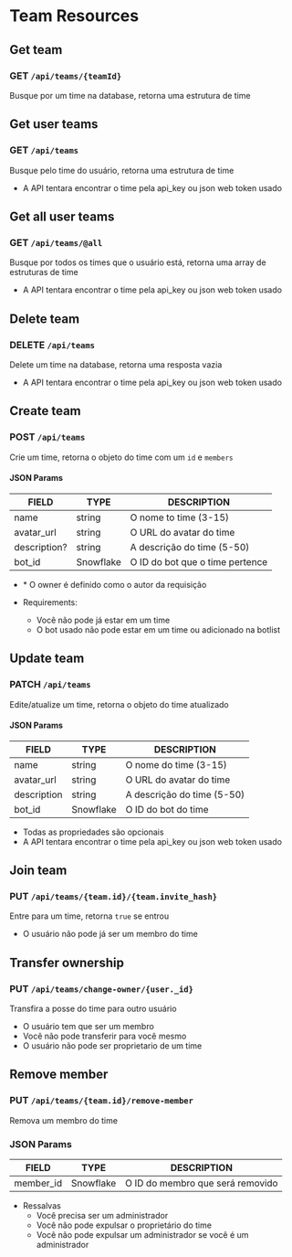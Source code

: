 # Team Resources

## Get team

### GET `/api/teams/{teamId}`

Busque por um time na database, retorna uma estrutura de time

## Get user teams

### GET `/api/teams`

Busque pelo time do usuário, retorna uma estrutura de time

-   A API tentara encontrar o time pela api_key ou json web token usado

## Get all user teams

### GET `/api/teams/@all`

Busque por todos os times que o usuário está, retorna uma array de estruturas de time

-   A API tentara encontrar o time pela api_key ou json web token usado

## Delete team

### DELETE `/api/teams`

Delete um time na database, retorna uma resposta vazia

-   A API tentara encontrar o time pela api_key ou json web token usado

## Create team

### POST `/api/teams`

Crie um time, retorna o objeto do time com um `id` e `members`

#### JSON Params

| FIELD        | TYPE      | DESCRIPTION                     |
| ------------ | --------- | ------------------------------- |
| name         | string    | O nome to time (3-15)           |
| avatar_url   | string    | O URL do avatar do time         |
| description? | string    | A descrição do time (5-50)      |
| bot_id       | Snowflake | O ID do bot que o time pertence |

-   \* O owner é definido como o autor da requisição

-   Requirements:
    -   Você não pode já estar em um time
    -   O bot usado não pode estar em um time ou adicionado na botlist

## Update team

### PATCH `/api/teams`

Edite/atualize um time, retorna o objeto do time atualizado

#### JSON Params

| FIELD       | TYPE      | DESCRIPTION                |
| ----------- | --------- | -------------------------- |
| name        | string    | O nome do time (3-15)      |
| avatar_url  | string    | O URL do avatar do time    |
| description | string    | A descrição do time (5-50) |
| bot_id      | Snowflake | O ID do bot do time        |

-   Todas as propriedades são opcionais
-   A API tentara encontrar o time pela api_key ou json web token usado

## Join team

### PUT `/api/teams/{team.id}/{team.invite_hash}`

Entre para um time, retorna `true` se entrou

-   O usuário não pode já ser um membro do time

## Transfer ownership

### PUT `/api/teams/change-owner/{user._id}`

Transfira a posse do time para outro usuário

-   O usuário tem que ser um membro
-   Você não pode transferir para você mesmo
-   O usuário não pode ser proprietario de um time

## Remove member

### PUT `/api/teams/{team.id}/remove-member`

Remova um membro do time

### JSON Params

| FIELD | TYPE | DESCRIPTION |
| ----- | ---- | ----------- |
| member_id | Snowflake | O ID do membro que será removido |

-   Ressalvas
    -   Você precisa ser um administrador
    -   Você não pode expulsar o proprietário do time
    -   Você não pode expulsar um administrador se você é um administrador
